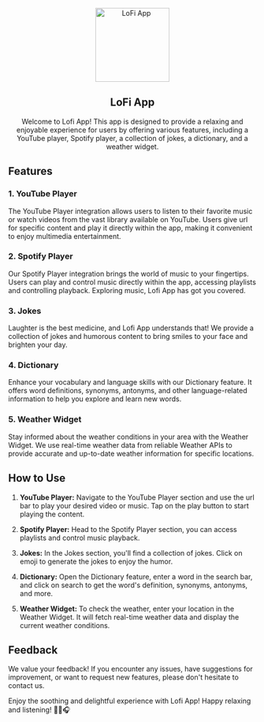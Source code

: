 <p align="center">
<img width="150px" src="https://res.cloudinary.com/dyd4pocf8/image/upload/v1690534334/assets/se0plkru5nl7j7bkgdl8.png" align="center" alt="LoFi App" />
 <h2 align="center">LoFi App</h2>
 <p align="center" >Welcome to Lofi App! This app is designed to provide a relaxing and enjoyable experience for users by offering various features, including a YouTube player, Spotify player, a collection of jokes, a dictionary, and a weather widget.</p>
</p>


## Features

### 1. YouTube Player
The YouTube Player integration allows users to listen to their favorite music or watch videos from the vast library available on YouTube. Users give url for specific content and play it directly within the app, making it convenient to enjoy multimedia entertainment.

### 2. Spotify Player
Our Spotify Player integration brings the world of music to your fingertips. Users can play and control music directly within the app, accessing playlists and controlling playback. Exploring music, Lofi App has got you covered.

### 3. Jokes
Laughter is the best medicine, and Lofi App understands that! We provide a collection of jokes and humorous content to bring smiles to your face and brighten your day.

### 4. Dictionary
Enhance your vocabulary and language skills with our Dictionary feature. It offers word definitions, synonyms, antonyms, and other language-related information to help you explore and learn new words.

### 5. Weather Widget
Stay informed about the weather conditions in your area with the Weather Widget. We use real-time weather data from reliable Weather APIs to provide accurate and up-to-date weather information for specific locations.

## How to Use

1. **YouTube Player:** Navigate to the YouTube Player section and use the url bar to play your desired video or music. Tap on the play button to start playing the content.

2. **Spotify Player:** Head to the Spotify Player section, you can access playlists and control music playback.

3. **Jokes:** In the Jokes section, you'll find a collection of jokes. Click on emoji to generate the jokes to enjoy the humor.

4. **Dictionary:** Open the Dictionary feature, enter a word in the search bar, and click on search to get the word's definition, synonyms, antonyms, and more.

5. **Weather Widget:** To check the weather, enter your location in the Weather Widget. It will fetch real-time weather data and display the current weather conditions.

## Feedback

We value your feedback! If you encounter any issues, have suggestions for improvement, or want to request new features, please don't hesitate to contact us.

Enjoy the soothing and delightful experience with Lofi App! Happy relaxing and listening! 🎵🎶🎧
